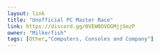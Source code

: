 ```yaml
---
layout: link
title: "Unofficial PC Master Race"
link: https://discord.gg/0VEW0OVOGMjjSmzP
owner: "Milkerfish"
tags: [Other,"Computers, Consoles and Company"]
---
```


